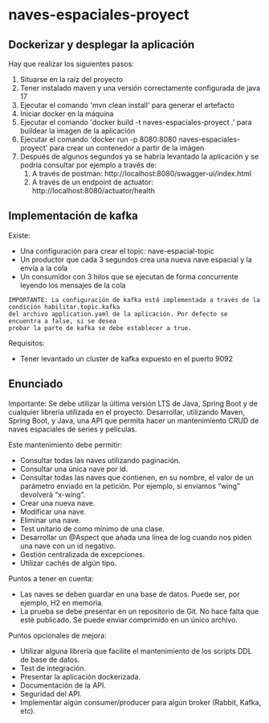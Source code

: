# naves-espaciales-proyect

## Dockerizar y desplegar la aplicación

Hay que realizar los siguientes pasos:

1. Situarse en la raíz del proyecto
2. Tener instalado maven y una versión correctamente configurada de java 17
3. Ejecutar el comando 'mvn clean install' para generar el artefacto
4. Iniciar docker en la máquina
5. Ejecutar el comando 'docker build -t naves-espaciales-proyect .' para buildear la imagen de la aplicación
6. Ejecutar el comando 'docker run -p 8080:8080 naves-espaciales-proyect' para crear un contenedor a partir de la imágen
7. Después de algunos segundos ya se habría levantado la aplicación y se podría consultar por ejemplo a través de:
   1. A través de postman: http://localhost:8080/swagger-ui/index.html
   2. A través de un endpoint de actuator: http://localhost:8080/actuator/health

## Implementación de kafka

Existe:

- Una configuración para crear el topic: nave-espacial-topic
- Un productor que cada 3 segundos crea una nueva nave espacial y la envía a la cola
- Un consumidor con 3 hilos que se ejecutan de forma concurrente leyendo los mensajes de la cola

```
IMPORTANTE: La configuración de kafka está implementada a través de la condición habilitar.topic.kafka
del archivo application.yaml de la aplicación. Por defecto se encuentra a false, si se desea
probar la parte de kafka se debe establecer a true.
```

Requisitos:

- Tener levantado un cluster de kafka expuesto en el puerto 9092

## Enunciado

Importante: Se debe utilizar la última versión LTS de Java, Spring Boot y de cualquier librería utilizada en el proyecto.
Desarrollar, utilizando Maven, Spring Boot, y Java, una API que permita hacer un mantenimiento CRUD de naves espaciales de series y películas.

Este mantenimiento debe permitir:

- Consultar todas las naves utilizando paginación.
- Consultar una única nave por id.
- Consultar todas las naves que contienen, en su nombre, el valor de un parámetro enviado en la petición. Por ejemplo, si enviamos “wing” devolverá “x-wing”.
- Crear una nueva nave.
- Modificar una nave.
- Eliminar una nave.
- Test unitario de como mínimo de una clase.
- Desarrollar un @Aspect que añada una línea de log cuando nos piden una nave con un id negativo.
- Gestión centralizada de excepciones.
- Utilizar cachés de algún tipo.

Puntos a tener en cuenta:

- Las naves se deben guardar en una base de datos. Puede ser, por ejemplo, H2 en memoria.
- La prueba se debe presentar en un repositorio de Git. No hace falta que esté publicado. Se puede enviar comprimido en un único archivo.

Puntos opcionales de mejora:

- Utilizar alguna librería que facilite el mantenimiento de los scripts DDL de base de datos.
- Test de integración.
- Presentar la aplicación dockerizada.
- Documentación de la API.
- Seguridad del API.
- Implementar algún consumer/producer para algún broker (Rabbit, Kafka, etc).